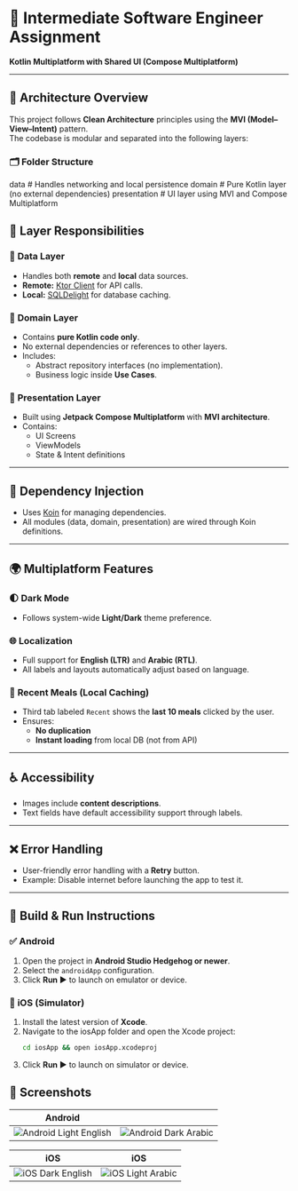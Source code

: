 # 📱 Intermediate Software Engineer Assignment
**Kotlin Multiplatform with Shared UI (Compose Multiplatform)**

---

## 📐 **Architecture Overview**

This project follows **Clean Architecture** principles using the **MVI (Model–View–Intent)** pattern.  
The codebase is modular and separated into the following layers:

### 🗂 **Folder Structure**
data # Handles networking and local persistence
domain # Pure Kotlin layer (no external dependencies)
presentation # UI layer using MVI and Compose Multiplatform

## 🧱 **Layer Responsibilities**

### 🔹 **Data Layer**
- Handles both **remote** and **local** data sources.
- **Remote:** [Ktor Client](https://ktor.io/docs/getting-started-ktor-client.html) for API calls.
- **Local:** [SQLDelight](https://github.com/cashapp/sqldelight) for database caching.

### 🔹 **Domain Layer**
- Contains **pure Kotlin code only**.
- No external dependencies or references to other layers.
- Includes:
  - Abstract repository interfaces (no implementation).
  - Business logic inside **Use Cases**.

### 🔹 **Presentation Layer**
- Built using **Jetpack Compose Multiplatform** with **MVI architecture**.
- Contains:
  - UI Screens
  - ViewModels
  - State & Intent definitions

---

## 🧩 **Dependency Injection**

- Uses [Koin](https://insert-koin.io/) for managing dependencies.
- All modules (data, domain, presentation) are wired through Koin definitions.

---

## 🌍 **Multiplatform Features**

### 🌓 **Dark Mode**
- Follows system-wide **Light/Dark** theme preference.

### 🌐 **Localization**
- Full support for **English (LTR)** and **Arabic (RTL)**.
- All labels and layouts automatically adjust based on language.

### 🧠 **Recent Meals (Local Caching)**
- Third tab labeled `Recent` shows the **last 10 meals** clicked by the user.
- Ensures:
  - **No duplication**
  - **Instant loading** from local DB (not from API)

---

## ♿ **Accessibility**

- Images include **content descriptions**.
- Text fields have default accessibility support through labels.

---

## ❌ **Error Handling**

- User-friendly error handling with a **Retry** button.
- Example: Disable internet before launching the app to test it.

---

## 🚀 **Build & Run Instructions**

### ✅ **Android**
1. Open the project in **Android Studio Hedgehog or newer**.
2. Select the `androidApp` configuration.
3. Click **Run ▶️** to launch on emulator or device.

### 🍏 **iOS (Simulator)**
1. Install the latest version of **Xcode**.
2. Navigate to the iosApp folder and open the Xcode project:
   ```bash
   cd iosApp && open iosApp.xcodeproj
3. Click **Run ▶️** to launch on simulator or device.

## 📸 **Screenshots**
| Android                                              |                                                    |
|------------------------------------------------------|----------------------------------------------------|
| ![Android Light English](screenshots/android_en.png) | ![Android Dark Arabic](screenshots/android_ar.png) |

| iOS                                         | iOS                                         |
|---------------------------------------------|---------------------------------------------|
| ![iOS Dark English](screenshots/ios_en.png) | ![iOS Light Arabic](screenshots/ios_ar.png) |
